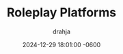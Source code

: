 ---
title: <span class="cyanText">Roleplay</span> Platforms
description: >-
  Where does one participate in <span class="pinkText">Text-Based Adult Oriented Roleplay</span>? Are their Rules? Is there an official etiquette?
author: drahja
date: 2024-12-29 18:01:00 -0600
categories: [Repository Information, Front Page]
tags: [adults-only, cybersex, discord, domain, dungeon, educational, erp, f-list.net, guides, historical preservation, information, irc, mmorpg, mu, multi-user, mud, muck, mush, platform, platforms, repository, roleplay, roleplaying, rp, shared hallucination, space, spaces]
pin: yes
media_subpath: '/posts/platforms'
---